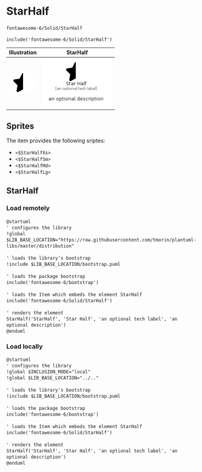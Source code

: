 # StarHalf


```text
fontawesome-6/Solid/StarHalf
```

```text
include('fontawesome-6/Solid/StarHalf')
```



| Illustration | StarHalf |
| :---: | :---: |
| ![illustration for Illustration](../../fontawesome-6/Solid/StarHalf.png) | ![illustration for StarHalf](../../fontawesome-6/Solid/StarHalf.Local.png) |



## Sprites
The item provides the following sriptes:

- `<$StarHalfXs>`
- `<$StarHalfSm>`
- `<$StarHalfMd>`
- `<$StarHalfLg>`





## StarHalf

### Load remotely
```plantuml
@startuml
' configures the library
!global $LIB_BASE_LOCATION="https://raw.githubusercontent.com/tmorin/plantuml-libs/master/distribution"

' loads the library's bootstrap
!include $LIB_BASE_LOCATION/bootstrap.puml

' loads the package bootstrap
include('fontawesome-6/bootstrap')

' loads the Item which embeds the element StarHalf
include('fontawesome-6/Solid/StarHalf')

' renders the element
StarHalf('StarHalf', 'Star Half', 'an optional tech label', 'an optional description')
@enduml
```

### Load locally
```plantuml
@startuml
' configures the library
!global $INCLUSION_MODE="local"
!global $LIB_BASE_LOCATION="../.."

' loads the library's bootstrap
!include $LIB_BASE_LOCATION/bootstrap.puml

' loads the package bootstrap
include('fontawesome-6/bootstrap')

' loads the Item which embeds the element StarHalf
include('fontawesome-6/Solid/StarHalf')

' renders the element
StarHalf('StarHalf', 'Star Half', 'an optional tech label', 'an optional description')
@enduml
```

